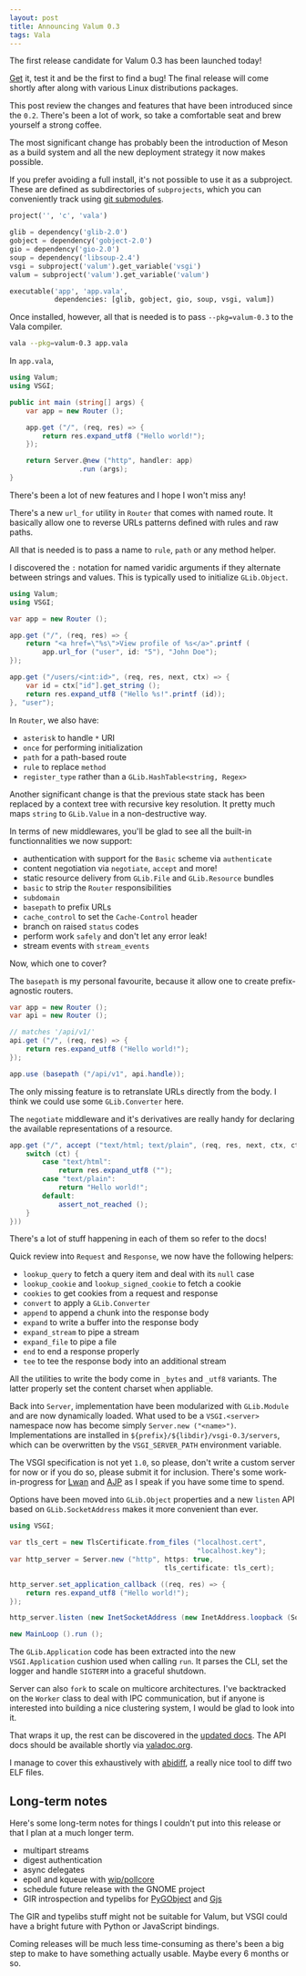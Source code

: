 ```yaml
---
layout: post
title: Announcing Valum 0.3
tags: Vala
---
```


The first release candidate for Valum 0.3 has been launched today!

[Get][1] it, test it and be the first to find a bug! The final release will
come shortly after along with various Linux distributions packages.

This post review the changes and features that have been introduced since the
`0.2`. There's been a lot of work, so take a comfortable seat and brew yourself
a strong coffee.

The most significant change has probably been the introduction of Meson as
a build system and all the new deployment strategy it now makes possible.

If you prefer avoiding a full install, it's not possible to use it as
a subproject. These are defined as subdirectories of `subprojects`, which you
can conveniently track using [git submodules][2].

```python
project('', 'c', 'vala')

glib = dependency('glib-2.0')
gobject = dependency('gobject-2.0')
gio = dependency('gio-2.0')
soup = dependency('libsoup-2.4')
vsgi = subproject('valum').get_variable('vsgi')
valum = subproject('valum').get_variable('valum')

executable('app', 'app.vala',
           dependencies: [glib, gobject, gio, soup, vsgi, valum])
```

Once installed, however, all that is needed is to pass `--pkg=valum-0.3` to the
Vala compiler.

```bash
vala --pkg=valum-0.3 app.vala
```

In `app.vala`,

```csharp
using Valum;
using VSGI;

public int main (string[] args) {
    var app = new Router ();

    app.get ("/", (req, res) => {
        return res.expand_utf8 ("Hello world!");
    });

    return Server.@new ("http", handler: app)
                 .run (args);
}
```

There's been a lot of new features and I hope I won't miss any!

There's a new `url_for` utility in `Router` that comes with named route. It
basically allow one to reverse URLs patterns defined with rules and raw paths.

All that is needed is to pass a name to `rule`, `path` or any method helper.

I discovered the `:` notation for named varidic arguments if they alternate
between strings and values. This is typically used to initialize `GLib.Object`.

```csharp
using Valum;
using VSGI;

var app = new Router ();

app.get ("/", (req, res) => {
    return "<a href=\"%s\">View profile of %s</a>".printf (
        app.url_for ("user", id: "5"), "John Doe");
});

app.get ("/users/<int:id>", (req, res, next, ctx) => {
    var id = ctx["id"].get_string ();
    return res.expand_utf8 ("Hello %s!".printf (id));
}, "user");
```

In `Router`, we also have:

 - `asterisk` to handle `*` URI
 - `once` for performing initialization
 - `path` for a path-based route
 - `rule` to replace `method`
 - `register_type` rather than a `GLib.HashTable<string, Regex>`

Another significant change is that the previous state stack has been replaced
by a context tree with recursive key resolution. It pretty much maps `string`
to `GLib.Value` in a non-destructive way.

In terms of new middlewares, you'll be glad to see all the built-in
functionnalities we now support:

 - authentication with support for the `Basic` scheme via `authenticate`
 - content negotiation via `negotiate`, `accept` and more!
 - static resource delivery from `GLib.File` and `GLib.Resource` bundles
 - `basic` to strip the `Router` responsibilities
 - `subdomain`
 - `basepath` to prefix URLs
 - `cache_control` to set the `Cache-Control` header
 - branch on raised `status` codes
 - perform work `safely` and don't let any error leak!
 - stream events with `stream_events`

Now, which one to cover?

The `basepath` is my personal favourite, because it allow one to create
prefix-agnostic routers.

```csharp
var app = new Router ();
var api = new Router ();

// matches '/api/v1/'
api.get ("/", (req, res) => {
    return res.expand_utf8 ("Hello world!");
});

app.use (basepath ("/api/v1", api.handle));
```

The only missing feature is to retranslate URLs directly from the body. I think
we could use some `GLib.Converter` here.

The `negotiate` middleware and it's derivatives are really handy for declaring
the available representations of a resource.

```csharp
app.get ("/", accept ("text/html; text/plain", (req, res, next, ctx, ct) => {
    switch (ct) {
        case "text/html":
            return res.expand_utf8 ("");
        case "text/plain":
            return "Hello world!";
        default:
            assert_not_reached ();
    }
}))
```

There's a lot of stuff happening in each of them so refer to the docs!

Quick review into `Request` and `Response`, we now have the following helpers:

 - `lookup_query` to fetch a query item and deal with its `null` case
 - `lookup_cookie` and `lookup_signed_cookie` to fetch a cookie
 - `cookies` to get cookies from a request and response
 - `convert` to apply a `GLib.Converter`
 - `append` to append a chunk into the response body
 - `expand` to write a buffer into the response body
 - `expand_stream` to pipe a stream
 - `expand_file` to pipe a file
 - `end` to end a response properly
 - `tee` to tee the response body into an additional stream

All the utilities to write the body come in `_bytes` and `_utf8` variants. The
latter properly set the content charset when appliable.

Back into `Server`, implementation have been modularized with `GLib.Module` and
are now dynamically loaded. What used to be a `VSGI.<server>` namespace now has
become simply `Server.new ("<name>")`. Implementations are installed in
`${prefix}/${libdir}/vsgi-0.3/servers`, which can be overwritten by the
`VSGI_SERVER_PATH` environment variable.

The VSGI specification is not yet `1.0`, so please, don't write a custom server
for now or if you do so, please submit it for inclusion. There's some
work-in-progress for [Lwan][3] and [AJP][4] as I speak if you have some time to spend.

Options have been moved into `GLib.Object` properties and a new `listen` API
based on `GLib.SocketAddress` makes it more convenient than ever.

```csharp
using VSGI;

var tls_cert = new TlsCertificate.from_files ("localhost.cert",
                                              "localhost.key");
var http_server = Server.new ("http", https: true,
                                      tls_certificate: tls_cert);

http_server.set_application_callback ((req, res) => {
    return res.expand_utf8 ("Hello world!");
});

http_server.listen (new InetSocketAddress (new InetAddress.loopback (SocketFamily.IPV4), 3003));

new MainLoop ().run ();
```

The `GLib.Application` code has been extracted into the new `VSGI.Application`
cushion used when calling `run`. It parses the CLI, set the logger and handle
`SIGTERM` into a graceful shutdown.

Server can also `fork` to scale on multicore architectures. I've backtracked on
the `Worker` class to deal with IPC communication, but if anyone is interested
into building a nice clustering system, I would be glad to look into it.

That wraps it up, the rest can be discovered in the [updated docs][5]. The API
docs should be available shortly via [valadoc.org][6].

I manage to cover this exhaustively with [abidiff][7], a really nice tool to
diff two ELF files.

## Long-term notes

Here's some long-term notes for things I couldn't put into this release or that
I plan at a much longer term.

 - multipart streams
 - digest authentication
 - async delegates
 - epoll and kqueue with [wip/pollcore][8]
 - schedule future release with the GNOME project
 - GIR introspection and typelibs for [PyGObject][9] and [Gjs][10]

The GIR and typelibs stuff might not be suitable for Valum, but VSGI could have
a bright future with Python or JavaScript bindings.

Coming releases will be much less time-consuming as there's been a big step to
make to have something actually usable. Maybe every 6 months or so.

[1]: https://github.com/valum-framework/valum/releases/tag/v0.3.0-rc
[2]: https://git-scm.com/docs/git-submodule
[3]: https://lwan.ws/
[4]: http://tomcat.apache.org/tomcat-3.3-doc/AJPv13.html
[5]: http://docs.valum-framework.org/en/latest/
[6]: http://valadoc.org/valum-0.3/index.htm
[7]: https://sourceware.org/libabigail/manual/abidiff.html
[8]: https://mail.gnome.org/archives/commits-list/2014-February/msg06024.html
[9]: https://wiki.gnome.org/Projects/PyGObject
[10]: https://wiki.gnome.org/Projects/Gjs
